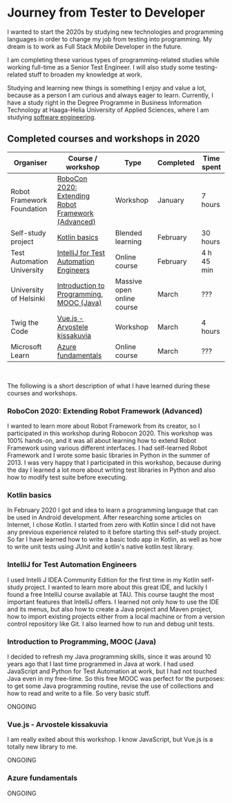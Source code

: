 # Journey from Tester to Developer

I wanted to start the 2020s by studying new technologies and programming languages in order to change my job from testing into programming. My dream is to work as Full Stack Mobile Developer in the future.

I am completing these various types of programming-related studies while working full-time as a Senior Test Engineer. I will also study some testing-related stuff to broaden my knowledge at work.

Studying and learning new things is something I enjoy and value a lot, because as a person I am curious and always eager to learn. Currently, I have a study right in the Degree Programme in Business Information Technology at Haaga-Helia University of Applied Sciences, where I am studying [software engineering](https://opinto-opas.haaga-helia.fi/index.php/en/13336/en/39079/DIGI19-E/303/year/2019?userLang=en).

## Completed courses and workshops in 2020

| Organiser | Course / workshop        | Type | Completed | Time spent |
| -------------------- | ------------- | ----- | ------------- | ---------- |
| Robot Framework Foundation | [RoboCon 2020: Extending Robot Framework (Advanced)](https://robocon.io/#extending-robot-framework-(advanced)-[sold-out])| Workshop | January | 7 hours |
| Self-study project |[Kotlin basics](https://github.com/teijatestaaja/kotlin-self-study) | Blended learning | February | 30 hours |
| Test Automation University | [IntelliJ for Test Automation Engineers](https://testautomationu.applitools.com/intellij/) | Online course | February | 4 h 45 min |
| University of Helsinki | [Introduction to Programming, MOOC (Java)](https://ohjelmointi-20.mooc.fi/) | Massive open online course | March | ??? |
| Twig the Code | [Vue.js - Arvostele kissakuvia](https://twigthecode.com/tapahtumat/vuejs) | Workshop | March | 4 hours |
| Microsoft Learn | [Azure fundamentals](https://docs.microsoft.com/fi-fi/learn/paths/azure-fundamentals/) | Online course | March | ??? |

&nbsp;&nbsp;&nbsp;

The following is a short description of what I have learned during these courses and workshops.

### RoboCon 2020: Extending Robot Framework (Advanced)

I wanted to learn more about Robot Framework from its creator, so I participated in this workshop during Robocon 2020. This workshop was 100% hands-on, and it was all about learning how to extend Robot Framework using various different interfaces. I had self-learned Robot Framework and I wrote some basic libraries in Python in the summer of 2013.  I was very happy that I participated in this workshop, because during the day I learned a lot more about writing test libraries in Python and also how to modify test suite before executing.

### Kotlin basics

In February 2020 I got and idea to learn a programming language that can be used in Android development. After researching some articles on Internet, I chose Kotlin. I started from zero with Kotlin since I did not have any previous experience related to it before starting this self-study project. So far I have learned how to write a basic todo app in Kotlin, as well as how to write unit tests using JUnit and kotlin's native kotlin.test library.

### IntelliJ for Test Automation Engineers

I used Intelli J IDEA Community Edition for the first time in my Kotlin self-study project. I wanted to learn more about this great IDE, and luckily I found a free IntelliJ course available at TAU. This course taught the most important features that IntelliJ offers. I learned not only how to use the IDE and its menus, but also how to create a Java project and Maven project, how to import existing projects either from a local machine or from a version control repository like Git. I also learned how to run and debug unit tests.

### Introduction to Programming, MOOC (Java)

I decided to refresh my Java programming skills, since it was around 10 years ago that I last time programmed in Java at work. I had used JavaScript and Python for Test Automation at work, but I had not touched Java even in my free-time. So this free MOOC was perfect for the purposes: to get some Java programming routine, revise the use of collections and how to read and write to a file. So very basic stuff.

ONGOING

### Vue.js - Arvostele kissakuvia

I am really exited about this workshop. I know JavaScript, but Vue.js is a totally new library to me.

ONGOING

### Azure fundamentals

ONGOING
